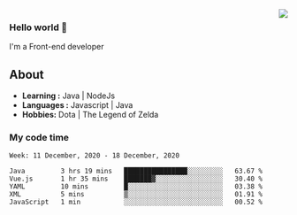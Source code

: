 <img align='right' src="https://github-readme-stats.vercel.app/api?username=jumodada&show_icons=true&theme=vue">

### Hello world 👋

I'm a Front-end developer 
    
## About
-  **Learning :** Java | NodeJs
-  **Languages :** Javascript | Java
-  **Hobbies:** Dota | The Legend of Zelda

### My code time

<!--START_SECTION:waka-->
```text
Week: 11 December, 2020 - 18 December, 2020

Java         3 hrs 19 mins   ████████████████░░░░░░░░░   63.67 % 
Vue.js       1 hr 35 mins    ███████▓░░░░░░░░░░░░░░░░░   30.40 % 
YAML         10 mins         █░░░░░░░░░░░░░░░░░░░░░░░░   03.38 % 
XML          5 mins          ▒░░░░░░░░░░░░░░░░░░░░░░░░   01.91 % 
JavaScript   1 min           ░░░░░░░░░░░░░░░░░░░░░░░░░   00.52 % 
```
<!--END_SECTION:waka-->
